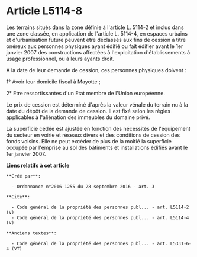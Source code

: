 # Article L5114-8

Les terrains situés dans la zone définie à l'article L. 5114-2 et inclus dans une zone classée, en application de l'article
L. 5114-4, en espaces urbains et d'urbanisation future peuvent être déclassés aux fins de cession à titre onéreux aux
personnes physiques ayant édifié ou fait édifier avant le 1er janvier 2007 des constructions affectées à l'exploitation
d'établissements à usage professionnel, ou à leurs ayants droit. 

A la date de leur demande de cession, ces personnes physiques doivent : 

1° Avoir leur domicile fiscal à Mayotte ; 

2° Etre ressortissantes d'un Etat membre de l'Union européenne. 

Le prix de cession est déterminé d'après la valeur vénale du terrain nu à la date du dépôt de la demande de cession. Il est
fixé selon les règles applicables à l'aliénation des immeubles du domaine privé. 

La superficie cédée est ajustée en fonction des nécessités de l'équipement du secteur en voirie et réseaux divers et des
conditions de cession des fonds voisins. Elle ne peut excéder de plus de la moitié la superficie occupée par l'emprise au sol
des bâtiments et installations édifiés avant le 1er janvier 2007.

**Liens relatifs à cet article**

	**Créé par**:

	  - Ordonnance n°2016-1255 du 28 septembre 2016 - art. 3

	**Cite**:

	  - Code général de la propriété des personnes publ... - art. L5114-2 (V)
	  - Code général de la propriété des personnes publ... - art. L5114-4 (V)

	**Anciens textes**:

	  - Code général de la propriété des personnes publ... - art. L5331-6-4 (VT)
